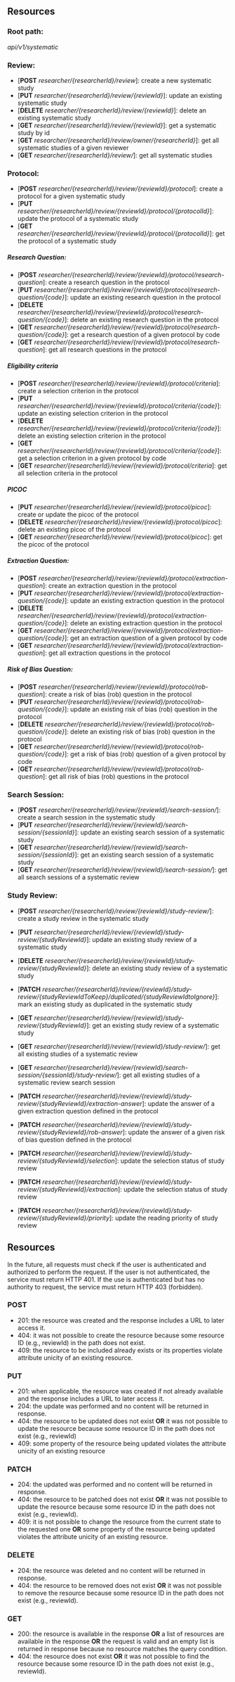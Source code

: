 
## Resources

### Root path:
*api/v1/systematic*

### Review:
- [**POST** *researcher/{researcherId}/review*]: create a new systematic study
- [**PUT** *researcher/{researcherId}/review/{reviewId}*]:  update an existing systematic study
- [**DELETE** *researcher/{researcherId}/review/{reviewId}*]:  delete an existing systematic study
- [**GET** *researcher/{researcherId}/review/{reviewId}*]:  get a systematic study by id
- [**GET** *researcher/{researcherId}/review/owner/{researcherId}*]:  get all systematic studies of a given reviewer
- [**GET** *researcher/{researcherId}/review/*]:  get all systematic studies

### Protocol:
- [**POST**  *researcher/{researcherId}/review/{reviewId}/protocol*]: create a protocol for a given systematic study
- [**PUT**  *researcher/{researcherId}/review/{reviewId}/protocol/{protocolId}*]: update the protocol of a systematic study
- [**GET**  *researcher/{researcherId}/review/{reviewId}/protocol/{protocolId}*]: get the protocol of a systematic study

##### Research Question:
- [**POST**  *researcher/{researcherId}/review/{reviewId}/protocol/research-question*]: create a research question in the protocol
- [**PUT**  *researcher/{researcherId}/review/{reviewId}/protocol/research-question/{code}*]: update an existing research question in the protocol
- [**DELETE**  *researcher/{researcherId}/review/{reviewId}/protocol/research-question/{code}*]: delete an existing research question in the protocol
- [**GET**  *researcher/{researcherId}/review/{reviewId}/protocol/research-question/{code}*]: get a research question of a given protocol by code
- [**GET**  *researcher/{researcherId}/review/{reviewId}/protocol/research-question*]: get all research questions in the protocol

##### Eligibility criteria
- [**POST**  *researcher/{researcherId}/review/{reviewId}/protocol/criteria*]: create a selection criterion in the protocol
- [**PUT**  *researcher/{researcherId}/review/{reviewId}/protocol/criteria/{code}*]: update an existing selection criterion in the  protocol
- [**DELETE**  *researcher/{researcherId}/review/{reviewId}/protocol/criteria/{code}*]: delete an existing selection criterion in the  protocol
- [**GET**  *researcher/{researcherId}/review/{reviewId}/protocol/criteria/{code}*]: get a selection criterion in a given protocol by code
- [**GET**  *researcher/{researcherId}/review/{reviewId}/protocol/criteria*]: get all selection criteria in the  protocol

##### PICOC
- [**PUT**  *researcher/{researcherId}/review/{reviewId}/protocol/picoc*]: create or update the picoc of the protocol
- [**DELETE**  *researcher/{researcherId}/review/{reviewId}/protocol/picoc*]: delete an existing picoc of the protocol
- [**GET**  *researcher/{researcherId}/review/{reviewId}/protocol/picoc*]: get the picoc of the protocol

##### Extraction Question:
- [**POST**  *researcher/{researcherId}/review/{reviewId}/protocol/extraction-question*]: create an extraction question in the protocol
- [**PUT**  *researcher/{researcherId}/review/{reviewId}/protocol/extraction-question/{code}*]: update an existing extraction question in the protocol
- [**DELETE**  *researcher/{researcherId}/review/{reviewId}/protocol/extraction-question/{code}*]: delete an existing extraction question in the protocol
- [**GET**  *researcher/{researcherId}/review/{reviewId}/protocol/extraction-question/{code}*]: get an extraction question of a given protocol by code
- [**GET**  *researcher/{researcherId}/review/{reviewId}/protocol/extraction-question*]: get all extraction questions in the protocol


##### Risk of Bias Question:
- [**POST**  *researcher/{researcherId}/review/{reviewId}/protocol/rob-question*]: create a risk of bias (rob) question in the protocol
- [**PUT**  *researcher/{researcherId}/review/{reviewId}/protocol/rob-question/{code}*]: update an existing risk of bias (rob) question in the protocol
- [**DELETE**  *researcher/{researcherId}/review/{reviewId}/protocol/rob-question/{code}*]: delete an existing risk of bias (rob) question in the protocol
- [**GET**  *researcher/{researcherId}/review/{reviewId}/protocol/rob-question/{code}*]: get a risk of bias (rob) question of a given protocol by code
- [**GET**  *researcher/{researcherId}/review/{reviewId}/protocol/rob-question*]: get all risk of bias (rob) questions in the protocol


### Search Session:
- [**POST**  *researcher/{researcherId}/review/{reviewId}/search-session/*]: create a search session in the systematic study
- [**PUT**  *researcher/{researcherId}/review/{reviewId}/search-session/{sessionId}*]: update an existing search session of a systematic study
- [**GET**  *researcher/{researcherId}/review/{reviewId}/search-session/{sessionId}*]: get an existing search session of a systematic study
- [**GET**  *researcher/{researcherId}/review/{reviewId}/search-session/*]: get all search sessions of a systematic review

### Study Review:
- [**POST**  *researcher/{researcherId}/review/{reviewId}/study-review/*]: create a study review in the systematic study
- [**PUT**  *researcher/{researcherId}/review/{reviewId}/study-review/{studyReviewId}*]: update an existing study review of a systematic study
- [**DELETE**  *researcher/{researcherId}/review/{reviewId}/study-review/{studyReviewId}*]: delete an existing study review of a systematic study
- [**PATCH**  *researcher/{researcherId}/review/{reviewId}/study-review/{studyReviewIdToKeep}/duplicated/{studyReviewIdtoIgnore}*]: mark an existing study as duplicated in the systematic study

- [**GET**  *researcher/{researcherId}/review/{reviewId}/study-review/{studyReviewId}*]: get an existing study review of a systematic study
- [**GET**  *researcher/{researcherId}/review/{reviewId}/study-review/*]: get all existing studies of a systematic review
- [**GET**  *researcher/{researcherId}/review/{reviewId}/search-session/{sessionId}/study-review/*]: get all existing studies of a systematic review search session

- [**PATCH**  *researcher/{researcherId}/review/{reviewId}/study-review/{studyReviewId}/extraction-answer*]: update the answer of a given extraction question defined in the protocol
- [**PATCH**  *researcher/{researcherId}/review/{reviewId}/study-review/{studyReviewId}/rob-answer*]: update the answer of a given risk of bias question defined in the protocol

- [**PATCH**  *researcher/{researcherId}/review/{reviewId}/study-review/{studyReviewId}/selection*]: update the selection status of study review
- [**PATCH**  *researcher/{researcherId}/review/{reviewId}/study-review/{studyReviewId}/extraction*]: update the selection status of study review
- [**PATCH**  *researcher/{researcherId}/review/{reviewId}/study-review/{studyReviewId}/priority*]: update the reading priority of study review

## Resources

In the future, all requests must check if the user is authenticated and authorized to perform the request. 
If the user is not authenticated, the service must return HTTP 401. If the use is authenticated but has no authority to 
request, the service must return HTTP 403 (forbidden).

### POST

- 201: the resource was created and the response includes a URL to later access it.
- 404: it was not possible to create the resource because some resource ID (e.g., reviewId) in the path does not exist.
- 409: the resource to be included already exists or its properties violate attribute unicity of an existing resource.

### PUT

- 201: when applicable, the resource was created if not already available and the response includes a URL to later access it.
- 204: the update was performed and no content will be returned in response.
- 404: the resource to be updated does not exist **OR** it was not possible to update the resource because some resource ID in the path does not exist (e.g., reviewId)
- 409: some property of the resource being updated violates the attribute unicity of an existing resource

### PATCH

- 204: the updated was performed and no content will be returned in response.
- 404: the resource to be patched does not exist **OR** it was not possible to update the resource because some resource ID in the path does not exist (e.g., reviewId).
- 409: it is not possible to change the resource from the current state to the requested one **OR** some property of the resource being updated violates the attribute unicity of an existing resource.

### DELETE

- 204: the resource was deleted and no content will be returned in response.
- 404: the resource to be removed does not exist **OR** it was not possible to remove the resource because some resource ID in the path does not exist (e.g., reviewId).

### GET

- 200: the resource is available in the response **OR** a list of resources are available in the response **OR** the request is valid and an empty list is returned in response because no resource matches the query condition. 
- 404: the resource does not exist **OR** it was not possible to find the resource because some resource ID in the path does not exist (e.g., reviewId).



